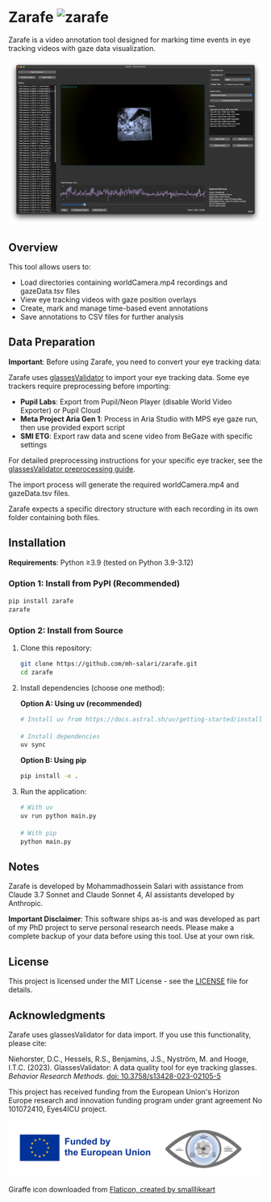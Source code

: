 # Zarafe <img src="https://github.com/mh-salari/zarafe/raw/main/resources/app_icon.ico" alt="zarafe" width="30" height="30">

Zarafe is a video annotation tool designed for marking time events in eye tracking videos with gaze data visualization.

<p align="center">
<img src="https://github.com/mh-salari/zarafe/raw/main/resources/app.png" alt="EyE Annotation Tool Main Page" width="800">
</p>

## Overview

This tool allows users to:
- Load directories containing worldCamera.mp4 recordings and gazeData.tsv files
- View eye tracking videos with gaze position overlays
- Create, mark and manage time-based event annotations
- Save annotations to CSV files for further analysis

## Data Preparation

**Important**: Before using Zarafe, you need to convert your eye tracking data:

Zarafe uses [glassesValidator](https://github.com/dcnieho/glassesValidator) to import your eye tracking data. Some eye trackers require preprocessing before importing:

- **Pupil Labs**: Export from Pupil/Neon Player (disable World Video Exporter) or Pupil Cloud
- **Meta Project Aria Gen 1**: Process in Aria Studio with MPS eye gaze run, then use provided export script
- **SMI ETG**: Export raw data and scene video from BeGaze with specific settings

For detailed preprocessing instructions for your specific eye tracker, see the [glassesValidator preprocessing guide](https://github.com/dcnieho/glassesValidator?tab=readme-ov-file#eye-trackers).

The import process will generate the required worldCamera.mp4 and gazeData.tsv files.

Zarafe expects a specific directory structure with each recording in its own folder containing both files.

## Installation

**Requirements**: Python ≥3.9 (tested on Python 3.9-3.12)

### Option 1: Install from PyPI (Recommended)

```bash
pip install zarafe
zarafe
```

### Option 2: Install from Source

1. Clone this repository:
   ```bash
   git clone https://github.com/mh-salari/zarafe.git
   cd zarafe
   ```

2. Install dependencies (choose one method):

   **Option A: Using uv (recommended)**
   ```bash
   # Install uv from https://docs.astral.sh/uv/getting-started/installation/

   # Install dependencies
   uv sync
   ```

   **Option B: Using pip**
   ```bash
   pip install -e .
   ```

3. Run the application:
   ```bash
   # With uv
   uv run python main.py

   # With pip
   python main.py
   ```

## Notes

Zarafe is developed by Mohammadhossein Salari with assistance from Claude 3.7 Sonnet and Claude Sonnet 4, AI assistants developed by Anthropic.

**Important Disclaimer**: This software ships as-is and was developed as part of my PhD project to serve personal research needs. Please make a complete backup of your data before using this tool. Use at your own risk. 


## License

This project is licensed under the MIT License - see the [LICENSE](LICENSE) file for details.

## Acknowledgments


Zarafe uses glassesValidator for data import. If you use this functionality, please cite:

Niehorster, D.C., Hessels, R.S., Benjamins, J.S., Nyström, M. and Hooge, I.T.C. (2023). GlassesValidator: A data quality tool for eye tracking glasses. *Behavior Research Methods*. [doi: 10.3758/s13428-023-02105-5](https://doi.org/10.3758/s13428-023-02105-5)


This project has received funding from the European Union's Horizon Europe research and innovation funding program under grant agreement No 101072410, Eyes4ICU project.

<p align="center">
<img src="https://github.com/mh-salari/zarafe/raw/main/resources/Funded_by_EU_Eyes4ICU.png" alt="Funded by EU Eyes4ICU" width="500">
</p>

Giraffe icon downloaded from <a href="https://www.flaticon.com/free-icons/giraffe" title="giraffe icons">Flaticon, created by smalllikeart</a>
